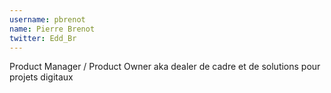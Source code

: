 ```yaml
---
username: pbrenot
name: Pierre Brenot
twitter: Edd_Br
---
```

Product Manager / Product Owner aka dealer de cadre et de solutions pour projets digitaux
